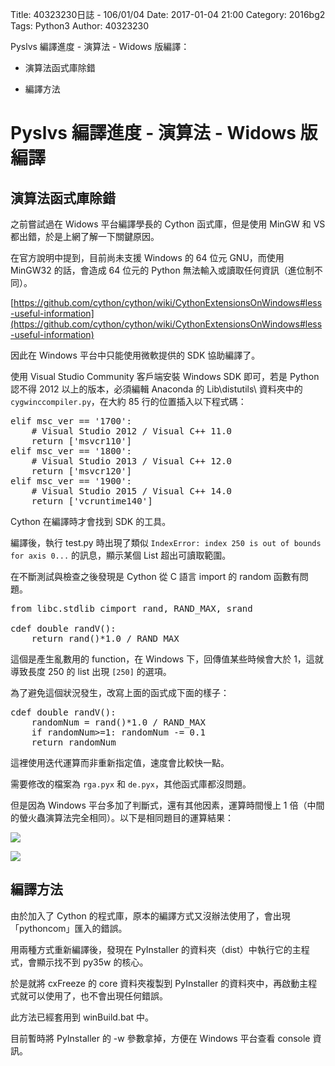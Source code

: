 Title: 40323230日誌 - 106/01/04
Date: 2017-01-04 21:00
Category: 2016bg2
Tags: Python3
Author: 40323230

Pyslvs 編譯進度 - 演算法 - Widows 版編譯：

* 演算法函式庫除錯

* 編譯方法

<!-- PELICAN_END_SUMMARY -->

Pyslvs 編譯進度 - 演算法 - Widows 版編譯
===

演算法函式庫除錯
---

之前嘗試過在 Widows 平台編譯學長的 Cython 函式庫，但是使用 MinGW 和 VS 都出錯，於是上網了解一下關鍵原因。

在官方說明中提到，目前尚未支援 Windows 的 64 位元 GNU，而使用 MinGW32 的話，會造成 64 位元的 Python 無法輸入或讀取任何資訊（進位制不同）。

[https://github.com/cython/cython/wiki/CythonExtensionsOnWindows#less-useful-information](https://github.com/cython/cython/wiki/CythonExtensionsOnWindows#less-useful-information)

因此在 Windows 平台中只能使用微軟提供的 SDK 協助編譯了。

使用 Visual Studio Community 客戶端安裝 Windows SDK 即可，若是 Python 認不得 2012 以上的版本，必須編輯 Anaconda 的 Lib\distutils\ 資料夾中的 `cygwinccompiler.py`，在大約 85 行的位置插入以下程式碼：

<pre class="brush: python">
elif msc_ver == '1700':
    # Visual Studio 2012 / Visual C++ 11.0
    return ['msvcr110']
elif msc_ver == '1800':
    # Visual Studio 2013 / Visual C++ 12.0
    return ['msvcr120']
elif msc_ver == '1900':
    # Visual Studio 2015 / Visual C++ 14.0
    return ['vcruntime140']
</pre>

Cython 在編譯時才會找到 SDK 的工具。

編譯後，執行 test.py 時出現了類似 `IndexError: index 250 is out of bounds for axis 0...` 的訊息，顯示某個 List 超出可讀取範圍。

在不斷測試與檢查之後發現是 Cython 從 C 語言 import 的 random 函數有問題。

<pre class="brush: python">
from libc.stdlib cimport rand, RAND_MAX, srand

cdef double randV():
    return rand()*1.0 / RAND_MAX
</pre>

這個是產生亂數用的 function，在 Windows 下，回傳值某些時候會大於 1，這就導致長度 250 的 list 出現 `[250]` 的選項。

為了避免這個狀況發生，改寫上面的函式成下面的樣子：

<pre class="brush: python">
cdef double randV():
    randomNum = rand()*1.0 / RAND_MAX
    if randomNum>=1: randomNum -= 0.1
    return randomNum
</pre>

這裡使用迭代運算而非重新指定值，速度會比較快一點。

需要修改的檔案為 `rga.pyx` 和 `de.pyx`，其他函式庫都沒問題。

但是因為 Windows 平台多加了判斷式，還有其他因素，運算時間慢上 1 倍（中間的螢火蟲演算法完全相同）。以下是相同題目的運算結果：

![](https://raw.githubusercontent.com/coursemdetw/project_site_files/gh-pages/files/2016spring/g2/Python_solvespace/0104_01.png)

![](https://raw.githubusercontent.com/coursemdetw/project_site_files/gh-pages/files/2016spring/g2/Python_solvespace/0104_02.jpg)

編譯方法
---

由於加入了 Cython 的程式庫，原本的編譯方式又沒辦法使用了，會出現「pythoncom」匯入的錯誤。

用兩種方式重新編譯後，發現在 PyInstaller 的資料夾（dist）中執行它的主程式，會顯示找不到 py35w 的核心。

於是就將 cxFreeze 的 core 資料夾複製到 PyInstaller 的資料夾中，再啟動主程式就可以使用了，也不會出現任何錯誤。

此方法已經套用到 winBuild.bat 中。

目前暫時將 PyInstaller 的 -w 參數拿掉，方便在 Windows 平台查看 console 資訊。